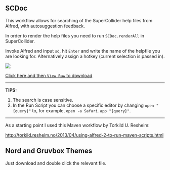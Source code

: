 ## SCDoc

This workflow allows for searching of the SuperCollider help files from Alfred, with autosuggestion feedback.

In order to render the help files you need to run `SCDoc.renderAll` in SuperCollider. 

Invoke Alfred and input `sd`, hit `Enter` and write the name of the helpfile you are looking for. Alternatively assign a hotkey (current selection is passed in).

![](https://raw.github.com/dathinaios/alfred-workflows/master/GitHubResources/scdocs.png)

[Click here and then `View Raw` to download](SCDoc/SCDoc.alfredworkflow)

-----------------------------------------------------
**TIPS:**

1. The search is case sensitive.
2. In the Run Script you can choose a specific editor by changing `open "{query}"` to, for example, `open -a Safari.app "{query}"`.


-----------------------------------------------------

As a starting point I used this Maven workflow by Torkild U. Resheim:

http://torkild.resheim.no/2013/04/using-alfred-2-to-run-maven-scripts.html

## Nord and Gruvbox Themes

Just download and double click the relevant file.

